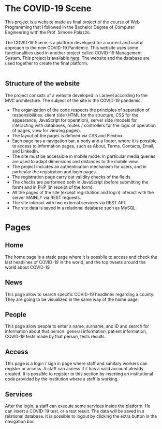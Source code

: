 # The COVID-19 Scene
This project is a website made as final project of the course of Web Programming that I followed in the Bachelor Degree of Computer Engineering with the Prof. Simone Palazzo.<br><br>
The COVID-19 Scene is a platform developed for a correct and useful approach to the new COVID-19 Pandemic. This website uses some functionalities used in another project called COVID-19 Management System. This project is available [here](https://github.com/michelelagreca/COVID-19-Management-System). The website and the database are used together to create the final platform.<br><br>
## Structure of the website
The project consists of a website developed in Laravel according to the MVC architecture. The subject of the site is the COVID-19 pandemic.
- The organization of the code respects the principles of separation of responsibilities: client side (HTML for the structure, CSS for the appearance, JavaScript for operation), server side (models for interacting with databases, routes / controllers for the logic of operation of pages, view for viewing pages).
- The layout of the pages is defined via CSS and Flexbox.
- Each page has a navigation bar, a body and a footer, where it is possible to access to information pages, such as About, Terms, Contacts, Email, and LinkedIn.
- The site must be accessible in mobile mode. In particular media queries are used to adapt dimensions and distances to the
mobile view.
- The project includes an authentication mechanism for users, and in particular the registration and login pages.
- The registration page carry out validity checks of the fields.
- The checks are performed both in JavaScript (before submitting the form) and in PHP (in
receipt of the form).
- All the pages of the site (except registration and login) interact with the server
MAINLY via REST requests.
- The site interact with two external services via REST API.
- The site data is saved in a relational database such as MySQL.
# Pages
## Home
The home page is a static page where it is possbile to access and check the last headlines of COVID-19 in the world, and the top tweets around the world about COVID-19.
## News
This page allow to search specific COVID-19 headlines regarding a county. They are going to be visualized in the same way of the home page.
## People
This page allow people to enter a name, surname, and ID and search for information about that person: general information, patient information, COVID-19 tests made by that person, tests results.
## Access
This page is a login / sign in page where staff and sanitary workers can register or access. A staff can access if it has a valid account already created. It is possible to register to this section by inserting an institutional code provided by the institution where a staff is working.
## Services
After the login, a staff can execute some services inside the platform. He can insert a COVID-19 test, or a test result. The data will be saved in a relational database. It is possible to logout by clicking the extra button in the navigation bar.

